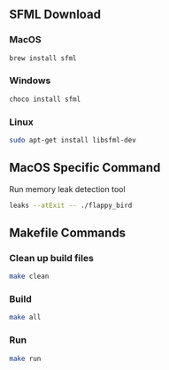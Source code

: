 ## SFML Download

### MacOS

```bash
brew install sfml
```

### Windows

```bash
choco install sfml
```

### Linux

```bash
sudo apt-get install libsfml-dev
```

## MacOS Specific Command

Run memory leak detection tool

```bash
leaks --atExit -- ./flappy_bird
```

## Makefile Commands

### Clean up build files

```bash
make clean
```

### Build

```bash
make all
```

### Run

```bash
make run
```
